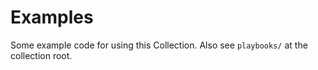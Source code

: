 # Examples

Some example code for using this Collection. Also see `playbooks/` at the collection root.

